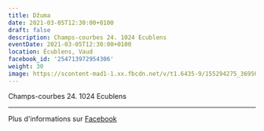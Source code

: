 ```yaml
---
title: Džuma
date: 2021-03-05T12:30:00+0100
draft: false
description: Champs-courbes 24. 1024 Ecublens
eventDate: 2021-03-05T12:30:00+0100
location: Écublens, Vaud
facebook_id: '254713972954306'
weight: 30
image: https://scontent-mad1-1.xx.fbcdn.net/v/t1.6435-9/155294275_3695079563921169_4909597834044538694_n.jpg?_nc_cat=101&ccb=1-7&_nc_sid=9e60e4&_nc_ohc=UcGs_1235HMQ7kNvwESZcTc&_nc_oc=Admb34q4BZTzjOzVx4N_1j8OXyiaZm-caaOeuqbIFSzs7XInR9aczdWpzpHB_xqb76M&_nc_zt=23&_nc_ht=scontent-mad1-1.xx&edm=ABTKTjYEAAAA&_nc_gid=fjmttE_4TrJc4zlH-3tDtw&oh=00_AfT6AN-RD2EiP6Mo-HpN2F7N8OJDHZWIOjlGDMmxB2M5kA&oe=68900A5B
---
```


Champs-courbes 24. 1024 Ecublens

---

Plus d'informations sur [Facebook](https://facebook.com/events/254713972954306)